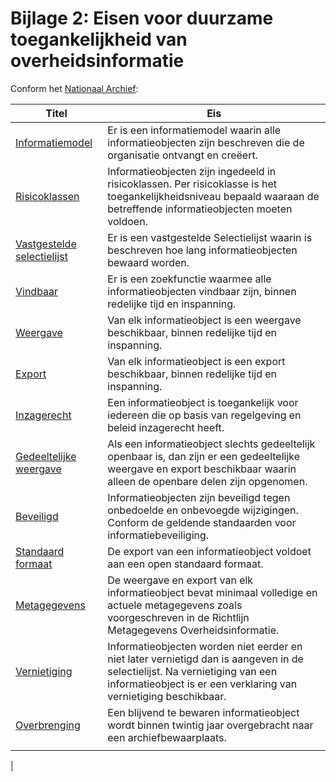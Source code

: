 # Bijlage 2: Eisen voor duurzame toegankelijkheid van overheidsinformatie

Conform het [Nationaal Archief](https://www.nationaalarchief.nl/archiveren/kennisbank/overzicht-duto-eisen):

| Titel                                                                                                                   | Eis                                                                                                                                                                                             |
|-------------------------------------------------------------------------------------------------------------------------|-------------------------------------------------------------------------------------------------------------------------------------------------------------------------------------------------|
| [Informatiemodel](https://www.nationaalarchief.nl/archiveren/kennisbank/informatiemodel-duto-eis)                       | Er is een informatiemodel waarin alle informatieobjecten zijn beschreven die de organisatie ontvangt en creëert.                                                                                |
| [Risicoklassen](https://www.nationaalarchief.nl/archiveren/kennisbank/risicoklassen-duto-eis)                           | Informatieobjecten zijn ingedeeld in risicoklassen. Per risicoklasse is het toegankelijkheidsniveau bepaald waaraan de betreffende informatieobjecten moeten voldoen.                           |
| [Vastgestelde selectielijst](https://www.nationaalarchief.nl/archiveren/kennisbank/vastgestelde-selectielijst-duto-eis) | Er is een vastgestelde Selectielijst waarin is beschreven hoe lang informatieobjecten bewaard worden.                                                                                           |
| [Vindbaar](https://www.nationaalarchief.nl/archiveren/kennisbank/vindbaar-duto-eis)                                     | Er is een zoekfunctie waarmee alle informatieobjecten vindbaar zijn, binnen redelijke tijd en inspanning.                                                                                       |
| [Weergave](https://www.nationaalarchief.nl/archiveren/kennisbank/weergave-duto-eis)                                     | Van elk informatieobject is een weergave beschikbaar, binnen redelijke tijd en inspanning.                                                                                                      |
| [Export](https://www.nationaalarchief.nl/archiveren/kennisbank/export-duto-eis)                                         | Van elk informatieobject is een export beschikbaar, binnen redelijke tijd en inspanning.                                                                                                        |
| [Inzagerecht](https://www.nationaalarchief.nl/archiveren/kennisbank/inzagerecht-duto-eis)                               | Een informatieobject is toegankelijk voor iedereen die op basis van regelgeving en beleid inzagerecht heeft.                                                                                    |
| [Gedeeltelijke weergave](https://www.nationaalarchief.nl/archiveren/kennisbank/gedeeltelijke-weergave-duto-eis)         | Als een informatieobject slechts gedeeltelijk openbaar is, dan zijn er een gedeeltelijke weergave en export beschikbaar waarin alleen de openbare delen zijn opgenomen.                         |
| [Beveiligd](https://www.nationaalarchief.nl/archiveren/kennisbank/beveiligd-duto-eis)                                   | Informatieobjecten zijn beveiligd tegen onbedoelde en onbevoegde wijzigingen. Conform de geldende standaarden voor informatiebeveiliging.                                                       |
| [Standaard formaat](https://www.nationaalarchief.nl/archiveren/kennisbank/standaard-formaat-duto-eis)                   | De export van een informatieobject voldoet aan een open standaard formaat.                                                                                                                      |
| [Metagegevens](https://www.nationaalarchief.nl/archiveren/kennisbank/metagegevens-duto-eis)                            | De weergave en export van elk informatieobject bevat minimaal volledige en actuele metagegevens zoals voorgeschreven in de Richtlijn Metagegevens Overheidsinformatie.                          |
| [Vernietiging](https://www.nationaalarchief.nl/archiveren/kennisbank/vernietiging-duto-eis)                             | Informatieobjecten worden niet eerder en niet later vernietigd dan is aangeven in de selectielijst. Na vernietiging van een informatieobject is er een verklaring van vernietiging beschikbaar. |
| [Overbrenging](https://www.nationaalarchief.nl/archiveren/kennisbank/overbrenging-duto-eis)                             | Een blijvend te bewaren informatieobject wordt binnen twintig jaar overgebracht naar een archiefbewaarplaats.                                                                                   |
|                                                                                                                         |                                                                                                                                                                                                 |
|                                                        
